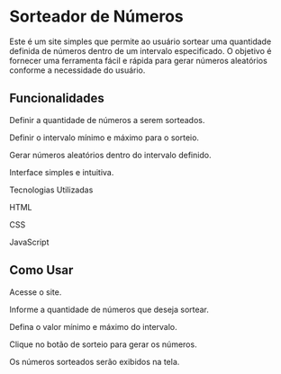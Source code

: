 <h1>Sorteador de Números</h1>

Este é um site simples que permite ao usuário sortear uma quantidade definida de números dentro de um intervalo especificado. O objetivo é fornecer uma ferramenta fácil e rápida para gerar números aleatórios conforme a necessidade do usuário.

<h2>Funcionalidades</h2>

Definir a quantidade de números a serem sorteados.

Definir o intervalo mínimo e máximo para o sorteio.

Gerar números aleatórios dentro do intervalo definido.

Interface simples e intuitiva.

Tecnologias Utilizadas

HTML

CSS

JavaScript

<h2>Como Usar</h2>

Acesse o site.

Informe a quantidade de números que deseja sortear.

Defina o valor mínimo e máximo do intervalo.

Clique no botão de sorteio para gerar os números.

Os números sorteados serão exibidos na tela.
